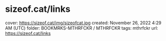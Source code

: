 # sizeof.cat/links

cover: https://sizeof.cat/img/sizeofcat.jpg
created: November 26, 2022 4:29 AM (UTC)
folder: BOOKMRKS-MTHRFCKR / MTHRFCKR
tags: mthrfckr
url: https://sizeof.cat/links